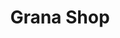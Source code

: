 ---
title: "Grana Shop"
url: /illkirch-graffenstaden/grana-shop/
shop: les compléments alimentaires
---